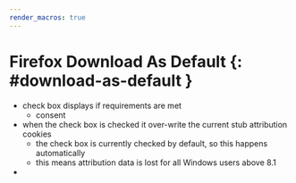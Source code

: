 ```yaml
---
render_macros: true
---
```


# Firefox Download As Default {: #download-as-default }

- check box displays if requirements are met
  - consent
- when the check box is checked it over-write the current stub attribution cookies
  - the check box is currently checked by default, so this happens automatically
  - this means attribution data is lost for all Windows users above 8.1
-
